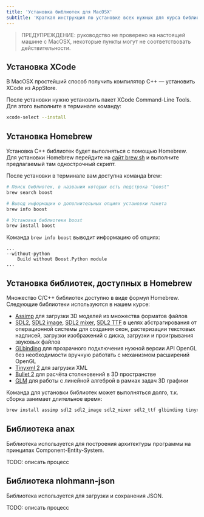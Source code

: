 ```yaml
---
title: 'Установка библиотек для MacOSX'
subtitle: 'Краткая инструкция по установке всех нужных для курса библиотек на MacOSX'
---
```


> ПРЕДУПРЕЖДЕНИЕ: руководство не проверено на настоящей машине с MacOSX, некоторые пункты могут не соответствовать действительности.

## Установка XCode

В MacOSX простейший способ получить компилятор C++ — установить XCode из AppStore.

После установки нужно установить пакет XCode Command-Line Tools. Для этого выполните в терминале команду:

```bash
xcode-select --install
```

## Установка Homebrew

Установка C++ библиотек будет выполняться с помощью Homebrew. Для установки Homebrew перейдите на [сайт brew.sh](https://brew.sh/) и выполните предлагаемый там однострочный скрипт.

После установки в терминале вам доступна команда brew:

```bash
# Поиск библиотек, в названии которых есть подстрока "boost" 
brew search boost

# Вывод информации о дополнительных опциях установки пакета
brew info boost

# Установка библиотеки boost
brew install boost
```

Команда `brew info boost` выводит информацию об опциях:

```
...
--without-python
    Build without Boost.Python module
...
```

## Установка библиотек, доступных в Homebrew

Множество C/C++ библиотек доступно в виде формул Homebrew. Следующие библиотеки используются в нашем курсе:

- [Assimp](http://brewformulas.org/Assimp) для загрузки 3D моделей из множества форматов файлов
- [SDL2](http://brewformulas.org/Sdl2), [SDL2 image](http://brewformulas.org/Sdl2Image), [SDL2 mixer](http://brewformulas.org/Sdl2Mixer), [SDL2 TTF](http://brewformulas.org/Sdl2Ttf) в целях абстрагирования от операционной системы для создания окон, растеризации текстовых надписей, загрузки изображений с диска, загрузки и проигрывания звуковых файлов
- [GLbinding](http://brewformulas.org/Glbinding) для прозрачного подключения нужной версии API OpenGL без необходимости вручную работать с механизмом расширений OpenGL
- [Tinyxml 2](http://brewformulas.org/Tinyxml2) для загрузки XML
- [Bullet 2](http://brewformulas.org/Bullet) для расчёта столкновений в 3D пространстве
- [GLM](http://brewformulas.org/Glm) для работы с линейной алгеброй в рамках задач 3D графики

Команда для установки библиотек может выполняться долго, т.к. сборка занимает длительное время:

```bash
brew install assimp sdl2 sdl2_image sdl2_mixer sdl2_ttf glbinding tinyxml2 bullet glm
```

## Библиотека anax

Библиотека используется для построения архитектуры программы на принципах Component-Entity-System.

TODO: описать процесс

## Библиотека nlohmann-json

Библиотека используется для загрузки и сохранения JSON.

TODO: описать процесс
